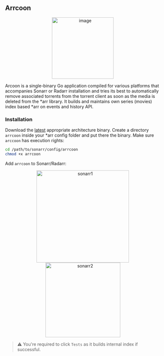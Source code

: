 ## Arrcoon

<p align="center">
  <img width="200" alt="image" src="https://github.com/user-attachments/assets/67b99312-e0c7-468b-8afa-f1b6737f6bbd" />
</p>

Arcoon is a single-binary Go application compiled for various platforms that accompanies Sonarr or Radarr installation and tries its best to automatically remove associated torrents from the torrent client as soon as the media is deleted from the *arr library. It builds and maintains own series (movies) index based *arr on events and history API.

### Installation

Download the [latest](https://github.com/drrako/arrcoon/releases) appropriate architecture binary. Create a directory `arrcoon` inside your *arr config folder and put there the binary.
Make sure `arccoon` has execution rights:
```bash
cd /path/to/sonarr/config/arrcoon
chmod +x arrcoon
```

Add `arrcoon` to Sonarr/Radarr:

<p align="center">
  <img width="300" alt="sonarr1" src="https://github.com/user-attachments/assets/795424ae-363d-44bb-9cbf-8f95b7877d58" />
  <img width="243" alt="sonarr2" src="https://github.com/user-attachments/assets/883724d2-6b2e-4a27-85ae-3f95cc65443a" />
</p>

> :warning: You're required to click `Tests` as it builds internal index if successful.
